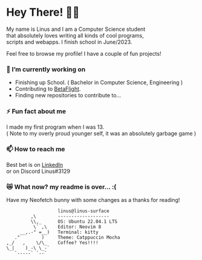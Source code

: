 <!--
**LinusThorsell/LinusThorsell** is a ✨ _special_ ✨ repository because its `README.md` (this file) appears on your GitHub profile.

Here are some ideas to get you started:

- 🔭 I’m currently working on ...
- 🌱 I’m currently learning ...
- 👯 I’m looking to collaborate on ...
- 🤔 I’m looking for help with ...
- 💬 Ask me about ...
- 📫 How to reach me: ...
- 😄 Pronouns: ...
- ⚡ Fun fact: ...
-->

# Hey There! 👋👋

My name is Linus and I am a Computer Science student  
that absolutely loves writing all kinds of cool programs,  
scripts and webapps. I finish school in June/2023.

Feel free to browse my profile! I have a couple of fun projects!

### 🔭 I’m currently working on
* Finishing up School. ( Bachelor in Computer Science, Engineering )
* Contributing to [BetaFlight](https://github.com/betaflight/).
* Finding new repositories to contribute to...

### ⚡ Fun fact about me  
I made my first program when I was 13.  
( Note to my overly proud younger self, it was an absolutely garbage game )

### 📫 How to reach me  
Best bet is on [LinkedIn](https://www.linkedin.com/in/linus-thorsell/)  
or on Discord Linus#3129

### 😿 What now? my readme is over... :(  
Have my Neofetch bunny with some changes as a thanks for reading!

                       linus@linus-surface 
             ,\        ------------------- 
             \\,_      OS: Ubuntu 22.04.1 LTS
              \` ,\    Editor: Neovim 8 
         __,.-" =__)   Terminal: kitty 
       ."        )     Theme: Catppuccin Mocha
    ,_/   ,    \/\_    Coffee? Yes!!!!
    \_|    )_-\ \_-`
       `-----` `--`                            
                                               
